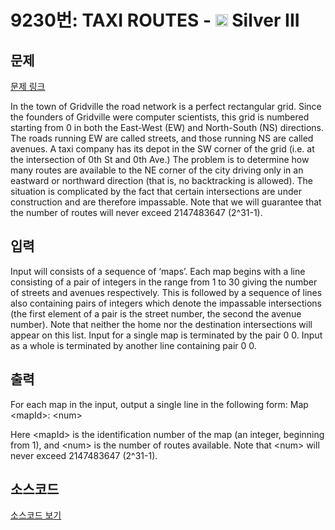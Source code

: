 # 9230번: TAXI ROUTES - <img src="https://static.solved.ac/tier_small/8.svg" style="height:20px" /> Silver III

<!-- performance -->

<!-- 문제 제출 후 깃허브에 푸시를 했을 때 제출한 코드의 성능이 입력될 공간입니다.-->

<!-- end -->

## 문제

[문제 링크](https://boj.kr/9230)


<p>In the town of Gridville the road network is a perfect rectangular grid. Since the founders of Gridville were computer scientists, this grid is numbered starting from 0 in both the East-West (EW) and North-South (NS) directions. The roads running EW are called streets, and those running NS are called avenues. A taxi company has its depot in the SW corner of the grid (i.e. at the intersection of 0th St and 0th Ave.) The problem is to determine how many routes are available to the NE corner of the city driving only in an eastward or northward direction (that is, no backtracking is allowed). The situation is complicated by the fact that certain intersections are under construction and are therefore impassable. Note that we will guarantee that the number of routes will never exceed 2147483647 (2^31-1).</p>



## 입력


<p>Input will consists of a sequence of ‘maps’. Each map begins with a line consisting of a pair of integers in the range from 1 to 30 giving the number of streets and avenues respectively. This is followed by a sequence of lines also containing pairs of integers which denote the impassable intersections (the first element of a pair is the street number, the second the avenue number). Note that neither the home nor the destination intersections will appear on this list. Input for a single map is terminated by the pair 0 0. Input as a whole is terminated by another line containing pair 0 0.</p>



## 출력


<p>For each map in the input, output a single line in the following form: Map &lt;mapId&gt;: &lt;num&gt;</p>

<p>Here &lt;mapId&gt; is the identification number of the map (an integer, beginning from 1), and &lt;num&gt; is the number of routes available. Note that &lt;num&gt; will never exceed 2147483647 (2^31-1).</p>



## 소스코드

[소스코드 보기](TAXI%20ROUTES.cpp)